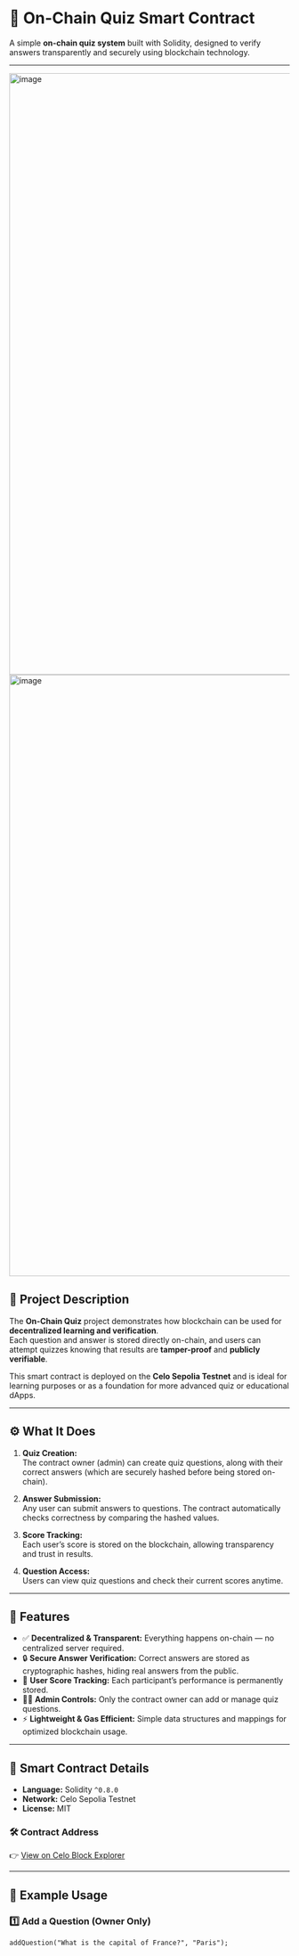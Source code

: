 # 🧠 On-Chain Quiz Smart Contract

A simple **on-chain quiz system** built with Solidity, designed to verify answers transparently and securely using blockchain technology.

---
<img width="1920" height="1080" alt="image" src="https://github.com/user-attachments/assets/3362184d-c1ef-439f-bd49-e95c64253373" />

<img width="1920" height="1080" alt="image" src="https://github.com/user-attachments/assets/408c5413-2977-42d6-aebd-ab2a1287ff4b" />

## 📘 Project Description

The **On-Chain Quiz** project demonstrates how blockchain can be used for **decentralized learning and verification**.  
Each question and answer is stored directly on-chain, and users can attempt quizzes knowing that results are **tamper-proof** and **publicly verifiable**.

This smart contract is deployed on the **Celo Sepolia Testnet** and is ideal for learning purposes or as a foundation for more advanced quiz or educational dApps.

---

## ⚙️ What It Does

1. **Quiz Creation:**  
   The contract owner (admin) can create quiz questions, along with their correct answers (which are securely hashed before being stored on-chain).

2. **Answer Submission:**  
   Any user can submit answers to questions. The contract automatically checks correctness by comparing the hashed values.

3. **Score Tracking:**  
   Each user’s score is stored on the blockchain, allowing transparency and trust in results.

4. **Question Access:**  
   Users can view quiz questions and check their current scores anytime.

---

## 🌟 Features

- ✅ **Decentralized & Transparent:** Everything happens on-chain — no centralized server required.  
- 🔒 **Secure Answer Verification:** Correct answers are stored as cryptographic hashes, hiding real answers from the public.  
- 👥 **User Score Tracking:** Each participant’s performance is permanently stored.  
- 👨‍🏫 **Admin Controls:** Only the contract owner can add or manage quiz questions.  
- ⚡ **Lightweight & Gas Efficient:** Simple data structures and mappings for optimized blockchain usage.

---

## 🧩 Smart Contract Details

- **Language:** Solidity `^0.8.0`  
- **Network:** Celo Sepolia Testnet  
- **License:** MIT  

### 🛠️ Contract Address
👉 [View on Celo Block Explorer](https://celo-sepolia.blockscout.com/address/0xb71AE4F6FAd588EDDCDd32A19fABEeF47DAA8f5d?tab=txs)

---

## 🚀 Example Usage

### 1️⃣ Add a Question (Owner Only)
```solidity
addQuestion("What is the capital of France?", "Paris");
